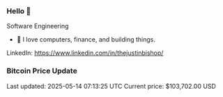 ### Hello 🤙  

Software Engineering

- 🔭 I love computers, finance, and building things.
  
LinkedIn: https://www.linkedin.com/in/thejustinbishop/  








































































### Bitcoin Price Update
Last updated: 2025-05-14 07:13:25 UTC
Current price: $103,702.00 USD
